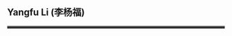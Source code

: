 <h2>Yangfu Li (李杨福)</h2>
<hr style="height:3px;border:none;border-top:3px double gray;" />
<!DOCTYPE html>
<html>
<head>
	<title>图片和文字解释</title>
	<style>
        .container {
		display: flex;
		flex-wrap: wrap;
		}

	.image {
		flex: 1;
		max-width: 20%;
		padding: 10px;
		}

	.text {
		flex: 1;
		max-width: 80%;
		padding: 10px;
		}
	</style>
</head>
<body style = "font-family:Lucida bright;" >
	<div class="container">
		<div class="image">
			<img src="./photo.jpg/160x200" alt="placeholder image">
		</div>
		<div class="text", line-height: 50px>
         		Postgraduate Student</br>
          		School of Information Science and Engineering</br>
          		Huaqiao University</br>
          		No.668, Jimei Avenue, Jimei District, Xiamen, Fujian</br>
          		Postcode: 361021</br>
          		Email: 21013082029@stu.hqu.edu.cn / 2667392087@qq.com</br>
         		</br>
         		<a href="https://github.com/YChenL" target="_blank">GitHub</a>
		</div>
	</div>
</body>  
  
<body style = "Lucida bright;" >
<h3>About me</h3>
<hr style="height:1px;border:none;border-top:1px solid gray;" />
<p>I am currently pursuing the M.S. degreer at Huaqiao University (Supervisor: Xiaodan Lin). I've received the bachelor degree from FuZhou University, in 2020.</p>

<p>My research interests mainly include deep generative models, image processing, speech processing, multi-model learning, and representation learning.</p>
<h3>Preprints</h3>
<hr style="height:1px;border:none;border-top:1px solid gray;" />
<i>DS-TDNN: Dual-stream Time-Delay Neural Network with Dynamic Global Filter for Speaker Verification</i><br/>
<b>Yangfu Li</b>, Xiaodan Lin*<br/>
Submitted to IEEE/ACM Transactions on Audio, Speech, and Language Processing (TASLP)<br/>
<br/>
<i>PSVRF: A Learning-based Framework to Restore Pitch-shifted Voice for Speaker Identification</i><br/>
<b>Yangfu Li</b>, Xiaodan Lin*<br/>
Submitted to INTERSPEECH, 2023<br/>
 
<h3>Publications</h3>
<hr style="height:1px;border:none;border-top:1px solid gray;" />
<i>DeflickerCycleGAN: Learning to Detect and Remove Flickers in a Single Image</i><br/>
Xiaodan Lin, <b>Yangfu Li</b>, Jianqin Zhu, Huanqiang Zeng*<br/>
IEEE Transactions on Image Processing (TIP)<br/>
<br/>
<i>A Conv-Attention Network for Detecting the Presence of ENF Signal in Short-Duration Audio</i><br/>
<b>Yangfu Li</b>, Xiaodan Lin*, Yinqiang Qiu, Huanqiang Zeng<br/>
IEEE International Workshop on Multimedia Signal Processing (MMSP), 2022<br/>  
</html>

